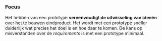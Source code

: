 ### Focus

Het hebben van een prototype **vereenvoudigt de uitwisseling van idee&euml;n** over het te bouwen eindproduct. Het wordt met een prototype sneller duiderlijk wat precies het doel is en hoe daar te komen. De kans op misverstanden over de *requirements* is met een prototype minimaal.

